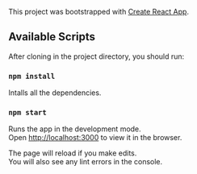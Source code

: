 This project was bootstrapped with [Create React App](https://github.com/facebook/create-react-app).

## Available Scripts

After cloning in the project directory, you should run:

### `npm install`

Intalls all the dependencies.

### `npm start`

Runs the app in the development mode.<br>
Open [http://localhost:3000](http://localhost:3000) to view it in the browser.

The page will reload if you make edits.<br>
You will also see any lint errors in the console.
